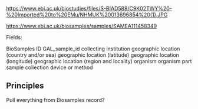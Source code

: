 https://www.ebi.ac.uk/biostudies/files/S-BIAD588/C9K02TWY%20-%20Imported%20to%20EMu/NHMUK%20013696854%20(1).JPG

https://www.ebi.ac.uk/biosamples/samples/SAMEA111458349

Fields:

BioSamples ID
GAL_sample_id
collecting institution
geographic location (country and/or sea)
geographic location (latitude)
geographic location (longitude)
geographic location (region and locality)
organism
organism part
sample collection device or method


Principles
----------

Pull everything from Biosamples record?